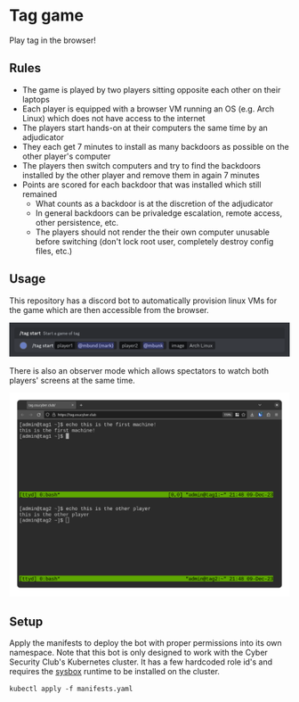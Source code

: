 # Tag game

Play tag in the browser!

## Rules

- The game is played by two players sitting opposite each other on their laptops
- Each player is equipped with a browser VM running an OS (e.g. Arch Linux) which does not have access to the internet
- The players start hands-on at their computers the same time by an adjudicator
- They each get 7 minutes to install as many backdoors as possible on the other player's computer
- The players then switch computers and try to find the backdoors installed by the other player and remove them in again 7 minutes
- Points are scored for each backdoor that was installed which still remained
  - What counts as a backdoor is at the discretion of the adjudicator
  - In general backdoors can be privaledge escalation, remote access, other persistence, etc.
  - The players should not render the their own computer unusable before switching (don't lock root user, completely destroy config files, etc.)

## Usage

This repository has a discord bot to automatically provision linux VMs for the game which are then accessible from the browser.

![Discord slash command](media/command.png)

There is also an observer mode which allows spectators to watch both players' screens at the same time.

![Observer view](media/observer.png)

## Setup

Apply the manifests to deploy the bot with proper permissions into its own namespace. Note that this bot is only designed to work with the Cyber Security Club's Kubernetes cluster. It has a few hardcoded role id's and requires the [sysbox](https://github.com/nestybox/sysbox) runtime to be installed on the cluster.

```
kubectl apply -f manifests.yaml
```
